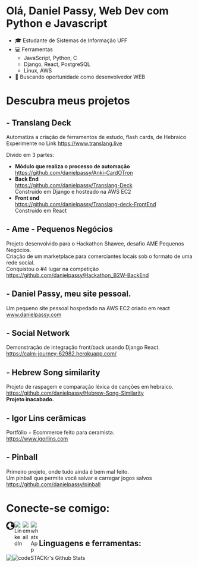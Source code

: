 # Olá, Daniel Passy, Web Dev com Python e Javascript


- 🎓 Estudante de Sistemas de Informação UFF
- 💻 Ferramentas
    - JavaScript, Python, C
    - Django, React, PostgreSQL
    - Linux, AWS
- 🥅 Buscando oportunidade como desenvolvedor WEB

# Descubra meus projetos

## - Translang Deck
Automatiza a criação de ferramentos de estudo, flash cards, de Hebraico <br>
Experimente no Link https://www.translang.live

Dívido em 3 partes:<br>
-  **Módulo que realiza o processo de automação**<br>
https://github.com/danielpassy/Anki-CardOTron<br>
- **Back End** <br>
https://github.com/danielpassy/Translang-Deck<br>
Construído em Django e hosteado na AWS EC2<br>
- **Front end** <br>
https://github.com/danielpassy/Translang-deck-FrontEnd<br>
Construído em React<br>


## - Ame - Pequenos Negócios
Projeto desenvolvido para o Hackathon Shawee, desafio AME Pequenos Negócios. <br>
Criação de um marketplace para comerciantes locais sob o formato de uma rede social.<br>
Conquistou o #4 lugar na competição<br>
https://github.com/danielpassy/Hackathon_B2W-BackEnd


## - Daniel Passy, meu site pessoal.
Um pequeno site pessoal hospedado na AWS EC2 criado em react <br>
www.danielpassy.com

## - Social Network
Demonstração de integração front/back usando Django React.<br>
https://calm-journey-62982.herokuapp.com/<br>

## - Hebrew Song similarity
Projeto de raspagem e comparação léxica de canções em hebraico.<br>
https://github.com/danielpassy/Hebrew-Song-SImilarity<br>
**Projeto inacabado.**<br>

## - Igor Lins cerâmicas
Portfólio + Ecommerce feito para ceramista.<br>
https://www.igorlins.com<br>


## - Pinball
Primeiro projeto, onde tudo ainda é bem mal feito.<br>
Um pinball que permite você salvar e carregar jogos salvos<br>
https://github.com/danielpassy/pinball<br>


# Conecte-se comigo:

[<img align="left" alt="Website pessoal" width="22px" src="https://raw.githubusercontent.com/iconic/open-iconic/master/svg/globe.svg" />][website]
[<img align="left" alt="LinkedIn" width="22px" src="https://cdn.jsdelivr.net/npm/simple-icons@v3/icons/linkedin.svg" />][linkedin]
[<img align="left" alt="email" width="22px" src="https://cdn.jsdelivr.net/npm/simple-icons@3.13.0/icons/gmail.svg" />][email]
[<img align="left" alt="whatsApp" width="22px" src="https://cdn.jsdelivr.net/npm/simple-icons@3.13.0/icons/whatsapp.svg" />][whatsApp]




[website]: https://www.danielpassy.com/
[linkedin]: https://www.linkedin.com/in/daniel-mattos-passy-671b8a69/
[email]: mailto:daniel.passy@gmail.com
[whatsApp]: https://wa.me/5521997570933/

<br />

## Linguagens e ferramentas:
<img align="left" src="https://github-readme-stats.vercel.app/api/top-langs/?username=danielpassy&show_icons=true&layout=compact" />
<img align="left" alt="codeSTACKr's Github Stats" src="https://github-readme-stats.codestackr.vercel.app/api?username=danielpassy&show_icons=true&hide_border=true&count_private=true&theme=tokyonight&hide=issues,contribs" />

